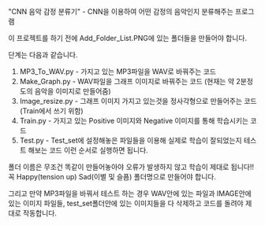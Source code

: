 "CNN 음악 감정 분류기" - CNN을 이용하여 어떤 감정의 음악인지 분류해주는 프로그램

이 프로젝트를 하기 전에 Add_Folder_List.PNG에 있는 폴더들을 만들어야 합니다.

단계는 다음과 같습니다.
1. MP3_To_WAV.py - 가지고 있는 MP3파일을 WAV로 바꿔주는 코드
2. Make_Graph.py - WAV파일을 그래프 이미지로 바꿔주는 코드 (현재는 약 2분정도의 음악을 이미지로 만들어줌)
3. Image_resize.py - 그래프 이미지 가지고 있는것을 정사각형으로 만들어주는 코드 (Train에서 쓰기 위함)
4. Train.py - 가지고 있는 Positive 이미지와 Negative 이미지를 통해 학습시키는 코드
5. Test.py - Test_set에 설정해놓은 파일들을 이용해 실제로 학습이 잘되었는지 테스트 해보는 코드
이런 순서로 실행하면 됩니다.

폴더 이름은 무조건 똑같이 만들어놓아야 오류가 발생하지 않고 학습이 제대로 됩니다!! 꼭
Happy(tension up)
Sad(이별 및 슬픔)
폴더명으로 만들어야 합니다.

그리고 만약 MP3파일을 바꿔서 테스트 하는 경우 WAV안에 있는 파일과 IMAGE안에 있는 이미지 파일들, test_set폴더안에 있는 이미지들을 다 삭제하고 코드를 돌려야 제대로 작동합니다.